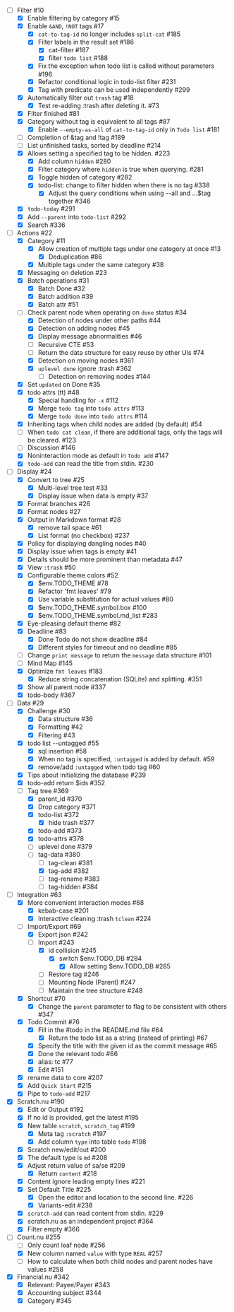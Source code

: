 - [ ] Filter #10
    - [x] Enable filtering by category #15
    - [x] Enable `&AND`, `!NOT` tags #17
        - [x] `cat-to-tag-id` no longer includes `split-cat` #185
        - [x] Filter labels in the result set #186
            - [x] cat-filter #187
            - [x] filter `todo list` #188
        - [x] Fix the exception when todo list is called without parameters #196
        - [x] Refactor conditional logic in todo-list filter #231
        - [x] Tag with predicate can be used independently #299
    - [x] Automatically filter out `trash` tag #18
        - [x] Test re-adding :trash after deleting it. #73
    - [x] Filter finished #81
    - [x] Category without tag is equivalent to all tags #87
        - [x] Enable `--empty-as-all` of `cat-to-tag-id` only in `Todo list` #181
    - [ ] Completion of &tag and !tag #189
    - [ ] List unfinished tasks, sorted by deadline #214
    - [x] Allows setting a specified tag to be hidden. #223
        - [x] Add column `hidden` #280
        - [x] Filter category where `hidden` is true when querying. #281
        - [x] Toggle hidden of category #282
        - [x] todo-list: change to filter hidden when there is no tag #338
            - [x] Adjust the query conditions when using --all and ...$tag together #346
    - [x] `todo-today` #291
    - [x] Add `--parent` into `todo-list` #292
    - [x] Search #336
- [ ] Actions #22
    - [x] Category #11
        - [x] Allow creation of multiple tags under one category at once #13
            - [x] Deduplication #86
        - [x] Multiple tags under the same category #38
    - [x] Messaging on deletion #23
    - [x] Batch operations #31
        - [x] Batch Done #32
        - [x] Batch addition #39
        - [x] Batch attr #51
    - [ ] Check parent node when operating on `done` status #34
        - [x] Detection of nodes under other paths #44
        - [x] Detection on adding nodes #45
        - [x] Display message abnormalities #46
        - [ ] Recursive CTE #53
        - [ ] Return the data structure for easy reuse by other UIs #74
        - [x] Detection on moving nodes #361
        - [x] `uplevel done` ignore :trash #362
            - [ ] Detection on removing nodes #144
    - [x] Set `updated` on Done #35
    - [x] todo attrs (tt) #48
        - [x] Special handling for `-x` #112
        - [x] Merge `todo tag` into `todo attrs` #113
        - [x] Merge `todo done` into `todo attrs` #114
    - [x] Inheriting tags when child nodes are added (by default) #54
    - [ ] When `todo cat clean`, if there are additional tags, only the tags will be cleared. #123
    - [ ] Discussion #146
    - [x] Noninteraction mode as default in `Todo add` #147
    - [x] `todo-add` can read the title from stdin. #230
- [ ] Display #24
    - [x] Convert to tree #25
        - [x] Multi-level tree test #33
        - [x] Display issue when data is empty #37
    - [x] Format branches #26
    - [x] Format nodes #27
    - [x] Output in Markdown format #28
        - [x] remove tail space #61
        - [x] List format (no checkbox) #237
    - [x] Policy for displaying dangling nodes #40
    - [x] Display issue when tags is empty #41
    - [x] Details should be more prominent than metadata #47
    - [x] View `:trash` #50
    - [x] Configurable theme colors #52
        - [x] $env.TODO_THEME #78
        - [x] Refactor 'fmt leaves' #79
        - [x] Use variable substitution for actual values #80
        - [x] $env.TODO_THEME.symbol.box #100
        - [x] $env.TODO_THEME.symbol.md_list #283
    - [x] Eye-pleasing default theme #82
    - [x] Deadline #83
        - [x] Done Todo do not show deadline #84
        - [x] Different styles for timeout and no deadline #85
    - [ ] Change `print message` to return the `message` data structure #101
    - [ ] Mind Map #145
    - [x] Optimize `fmt leaves` #183
        - [x] Reduce string concatenation (SQLite) and splitting. #351
    - [x] Show all parent node #337
    - [x] todo-body #367
- [ ] Data #29
    - [x] Challenge #30
        - [x] Data structure #36
        - [x] Formatting #42
        - [x] Filtering #43
    - [x] todo list --untagged #55
        - [x] sql insertion #58
        - [x] When no tag is specified, `:untagged` is added by default. #59
        - [x] remove/add `:untagged` when todo tag #60
    - [x] Tips about initializing the database #239
    - [x] todo-add return $ids #352
    - [ ] Tag tree #369
        - [x] parent_id #370
        - [x] Drop category #371
        - [x] todo-list #372
            - [x] hide trash #377
        - [x] todo-add #373
        - [x] todo-attrs #378
        - [ ] uplevel done #379
        - [ ] tag-data #380
            - [ ] tag-clean #381
            - [x] tag-add #382
            - [ ] tag-rename #383
            - [ ] tag-hidden #384
- [ ] Integration #63
    - [x] More convenient interaction modes #68
        - [x] kebab-case #201
        - [x] Interactive cleaning :trash `tclean` #224
    - [ ] Import/Export #69
        - [x] Export json #242
        - [ ] Import #243
            - [x] id collision #245
                - [x] switch $env.TODO_DB #284
                    - [x] Allow setting $env.TODO_DB #285
            - [ ] Restore tag #246
            - [ ] Mounting Node (Parent) #247
            - [ ] Maintain the tree structure #248
    - [x] Shortcut #70
        - [x] Change the `parent` parameter to flag to be consistent with others #347
    - [x] Todo Commit #76
        - [x] Fill in the #todo in the README.md file #64
            - [x] Return the todo list as a string (instead of printing) #67
        - [x] Specify the title with the given id as the commit message #65
        - [x] Done the relevant todo #66
        - [x] alias: tc #77
        - [x] Edit #151
    - [x] rename data to core #207
    - [x] Add `Quick Start` #215
    - [x] Pipe to `todo-add` #217
- [x] Scratch.nu #190
    - [x] Edit or Output #192
    - [x] If no id is provided, get the latest #195
    - [x] New table `scratch`, `scratch_tag` #199
        - [x] Meta tag `:scratch` #197
        - [x] Add column `type` into table `todo` #198
    - [x] Scratch new/edit/out #200
    - [x] The default type is `md` #208
    - [x] Adjust return value of sa/se #209
        - [x] Return `content` #218
    - [x] Content ignore leading empty lines #221
    - [x] Set Default Title #225
        - [x] Open the editor and location to the second line. #226
        - [x] Variants-edit #238
    - [x] `scratch-add` can read content from stdin. #229
    - [x] scratch.nu as an independent project #364
    - [x] Filter empty #366
- [ ] Count.nu #255
    - [ ] Only count leaf node #256
    - [x] New column named `value` with type `REAL` #257
    - [ ] How to calculate when both child nodes and parent nodes have values #258
- [x] Financial.nu #342
    - [x] Relevant: Payee/Payer #343
    - [x] Accounting subject #344
    - [x] Category #345
